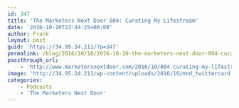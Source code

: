```yaml
---
id: 347
title: 'The Marketers Next Door 004: Curating My Lifestream'
date: '2016-10-10T23:44:25+00:00'
author: Frank
layout: post
guid: 'https://34.95.34.211/?p=347'
permalink: /blog/2016/10/10/2016-10-10-the-marketers-next-door-004-curating-my-lifestream/
passthrough_url:
    - 'http://www.marketersnextdoor.com/2016/10/004-curating-my-lifestream.html'
image: 'http://34.95.34.211/wp-content/uploads/2016/10/mnd_twittercard.jpg'
categories:
    - Podcasts
    - 'The Marketers Next Door'
---
```


<div class="
          image-block-outer-wrapper
          layout-caption-hidden
          design-layout-inline
          
          
          
        " data-test="image-block-inline-outer-wrapper"><figure class="
              sqs-block-image-figure
              intrinsic
            " style="max-width:1600px;"><div class="image-block-wrapper" data-animation-override="" data-animation-role="image"><div class="sqs-image-shape-container-element
              
          
        
              has-aspect-ratio
            " style="
                position: relative;
                
                  padding-bottom:100%;
                
                overflow: hidden;
              "><noscript>![](https://images.squarespace-cdn.com/content/v1/5070e334e4b00907bc18faef/1476143171578-1HX5HCX0BAIGR8JRPAID/image-asset.jpeg)</noscript>![](https://images.squarespace-cdn.com/content/v1/5070e334e4b00907bc18faef/1476143171578-1HX5HCX0BAIGR8JRPAID/image-asset.jpeg)</div></div></figure></div>[This week on The Marketers Next Door](http://www.marketersnextdoor.com/2016/10/004-curating-my-lifestream.html), Facebook has been busy! Frank and Marissa bring you a quick hit of the latest updates as they talk Facebook announcements about Work, Groups, and Events.

<div class="sqs-audio-embed" data-author="Thought Bubble Audio" data-color-theme="dark" data-design-style="minimal" data-duration-in-ms="" data-mime-type="audio/mpeg" data-show-download="false" data-title="The Marketers Next Door 004: Curating My Lifestream" data-url="http://dts.podtrac.com/redirect.mp3/archive.org/download/MND004_201610/MND004.mp3"></div>